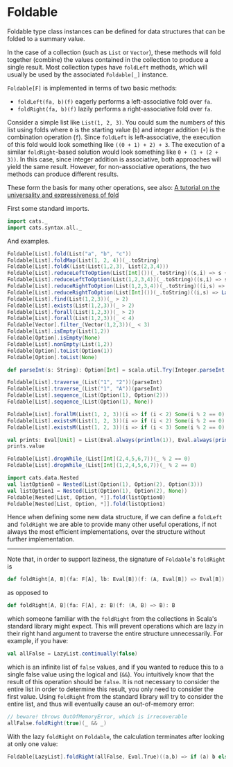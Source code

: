 # Foldable

Foldable type class instances can be defined for data structures that can be 
folded to a summary value.

In the case of a collection (such as `List` or `Vector`), these methods will fold
together (combine) the values contained in the collection to produce a single 
result. Most collection types have `foldLeft` methods, which will usually be 
used by the associated `Foldable[_]` instance.

`Foldable[F]` is implemented in terms of two basic methods:

 - `foldLeft(fa, b)(f)` eagerly performs a left-associative fold over `fa`.
 - `foldRight(fa, b)(f)` lazily performs a right-associative fold over `fa`.

Consider a simple list like `List(1, 2, 3)`. You could sum the numbers of this list using folds
where `0` is the starting value (`b`) and integer addition (`+`) is the combination operation
(`f`). Since `foldLeft` is left-associative, the execution of this fold would look something like
`((0 + 1) + 2) + 3`. The execution of a similar `foldRight`-based solution would look something
like `0 + (1 + (2 + 3))`. In this case, since integer addition is associative, both approaches will
yield the same result. However, for non-associative operations, the two methods can produce
different results.
 
These form the basis for many other operations, see also: 
[A tutorial on the universality and expressiveness of fold](http://www.cs.nott.ac.uk/~gmh/fold.pdf)

First some standard imports.

```scala mdoc:silent
import cats._
import cats.syntax.all._
```

And examples.

```scala mdoc
Foldable[List].fold(List("a", "b", "c"))
Foldable[List].foldMap(List(1, 2, 4))(_.toString)
Foldable[List].foldK(List(List(1,2,3), List(2,3,4)))
Foldable[List].reduceLeftToOption(List[Int]())(_.toString)((s,i) => s + i)
Foldable[List].reduceLeftToOption(List(1,2,3,4))(_.toString)((s,i) => s + i)
Foldable[List].reduceRightToOption(List(1,2,3,4))(_.toString)((i,s) => Later(s.value + i)).value
Foldable[List].reduceRightToOption(List[Int]())(_.toString)((i,s) => Later(s.value + i)).value
Foldable[List].find(List(1,2,3))(_ > 2)
Foldable[List].exists(List(1,2,3))(_ > 2)
Foldable[List].forall(List(1,2,3))(_ > 2)
Foldable[List].forall(List(1,2,3))(_ < 4)
Foldable[Vector].filter_(Vector(1,2,3))(_ < 3)
Foldable[List].isEmpty(List(1,2))
Foldable[Option].isEmpty(None)
Foldable[List].nonEmpty(List(1,2))
Foldable[Option].toList(Option(1))
Foldable[Option].toList(None)

def parseInt(s: String): Option[Int] = scala.util.Try(Integer.parseInt(s)).toOption

Foldable[List].traverse_(List("1", "2"))(parseInt)
Foldable[List].traverse_(List("1", "A"))(parseInt)
Foldable[List].sequence_(List(Option(1), Option(2)))
Foldable[List].sequence_(List(Option(1), None))

Foldable[List].forallM(List(1, 2, 3))(i => if (i < 2) Some(i % 2 == 0) else None)
Foldable[List].existsM(List(1, 2, 3))(i => if (i < 2) Some(i % 2 == 0) else None)
Foldable[List].existsM(List(1, 2, 3))(i => if (i < 3) Some(i % 2 == 0) else None)

val prints: Eval[Unit] = List(Eval.always(println(1)), Eval.always(println(2))).sequence_
prints.value

Foldable[List].dropWhile_(List[Int](2,4,5,6,7))(_ % 2 == 0)
Foldable[List].dropWhile_(List[Int](1,2,4,5,6,7))(_ % 2 == 0)

import cats.data.Nested
val listOption0 = Nested(List(Option(1), Option(2), Option(3)))
val listOption1 = Nested(List(Option(1), Option(2), None))
Foldable[Nested[List, Option, *]].fold(listOption0)
Foldable[Nested[List, Option, *]].fold(listOption1)
```

Hence when defining some new data structure, if we can define a `foldLeft` and
`foldRight` we are able to provide many other useful operations, if not always
 the most efficient implementations, over the structure without further 
 implementation.
 
-------------------------------------------------------------------------------
 
Note that, in order to support laziness, the signature of `Foldable`'s 
`foldRight` is 

```scala
def foldRight[A, B](fa: F[A], lb: Eval[B])(f: (A, Eval[B]) => Eval[B]): Eval[B]
```

as opposed to
 
```scala
def foldRight[A, B](fa: F[A], z: B)(f: (A, B) => B): B
```
 
which someone familiar with the `foldRight` from the collections in
Scala's standard library might expect. This will prevent operations
which are lazy in their right hand argument to traverse the entire
structure unnecessarily. For example, if you have:

```scala mdoc
val allFalse = LazyList.continually(false)
```

which is an infinite list of `false` values, and if you wanted to
reduce this to a single false value using the logical and (`&&`). You
intuitively know that the result of this operation should be
`false`. It is not necessary to consider the entire list in order to
determine this result, you only need to consider the first
value. Using `foldRight` from the standard library *will* try to
consider the entire list, and thus will eventually cause an out-of-memory error:

```scala
// beware! throws OutOfMemoryError, which is irrecoverable
allFalse.foldRight(true)(_ && _)
```

With the lazy `foldRight` on `Foldable`, the calculation terminates
after looking at only one value:

```scala mdoc
Foldable[LazyList].foldRight(allFalse, Eval.True)((a,b) => if (a) b else Eval.False).value
```
